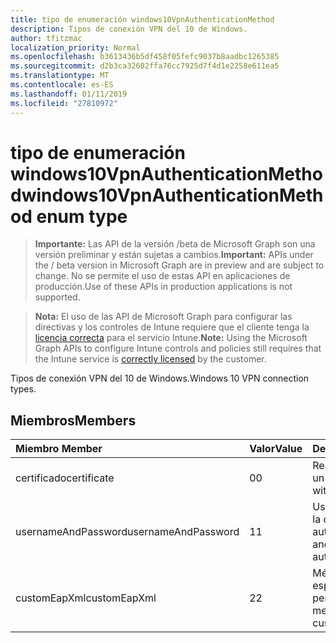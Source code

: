 ```yaml
---
title: tipo de enumeración windows10VpnAuthenticationMethod
description: Tipos de conexión VPN del 10 de Windows.
author: tfitzmac
localization_priority: Normal
ms.openlocfilehash: b3613436b5df458f05fefc9037b8aadbc1265385
ms.sourcegitcommit: d2b3ca32602ffa76cc7925d7f4d1e2258e611ea5
ms.translationtype: MT
ms.contentlocale: es-ES
ms.lasthandoff: 01/11/2019
ms.locfileid: "27810972"
---
```

# <a name="windows10vpnauthenticationmethod-enum-type"></a><span data-ttu-id="84747-103">tipo de enumeración windows10VpnAuthenticationMethod</span><span class="sxs-lookup"><span data-stu-id="84747-103">windows10VpnAuthenticationMethod enum type</span></span>

> <span data-ttu-id="84747-104">**Importante:** Las API de la versión /beta de Microsoft Graph son una versión preliminar y están sujetas a cambios.</span><span class="sxs-lookup"><span data-stu-id="84747-104">**Important:** APIs under the / beta version in Microsoft Graph are in preview and are subject to change.</span></span> <span data-ttu-id="84747-105">No se permite el uso de estas API en aplicaciones de producción.</span><span class="sxs-lookup"><span data-stu-id="84747-105">Use of these APIs in production applications is not supported.</span></span>

> <span data-ttu-id="84747-106">**Nota:** El uso de las API de Microsoft Graph para configurar las directivas y los controles de Intune requiere que el cliente tenga la [licencia correcta](https://go.microsoft.com/fwlink/?linkid=839381) para el servicio Intune.</span><span class="sxs-lookup"><span data-stu-id="84747-106">**Note:** Using the Microsoft Graph APIs to configure Intune controls and policies still requires that the Intune service is [correctly licensed](https://go.microsoft.com/fwlink/?linkid=839381) by the customer.</span></span>

<span data-ttu-id="84747-107">Tipos de conexión VPN del 10 de Windows.</span><span class="sxs-lookup"><span data-stu-id="84747-107">Windows 10 VPN connection types.</span></span>
## <a name="members"></a><span data-ttu-id="84747-108">Miembros</span><span class="sxs-lookup"><span data-stu-id="84747-108">Members</span></span>
|<span data-ttu-id="84747-109">Miembro	</span><span class="sxs-lookup"><span data-stu-id="84747-109">Member</span></span>|<span data-ttu-id="84747-110">Valor</span><span class="sxs-lookup"><span data-stu-id="84747-110">Value</span></span>|<span data-ttu-id="84747-111">Description</span><span class="sxs-lookup"><span data-stu-id="84747-111">Description</span></span>|
|:---|:---|:---|
|<span data-ttu-id="84747-112">certificado</span><span class="sxs-lookup"><span data-stu-id="84747-112">certificate</span></span>|<span data-ttu-id="84747-113">0</span><span class="sxs-lookup"><span data-stu-id="84747-113">0</span></span>|<span data-ttu-id="84747-114">Realice la autenticación con un certificado.</span><span class="sxs-lookup"><span data-stu-id="84747-114">Authenticate with a certificate.</span></span>|
|<span data-ttu-id="84747-115">usernameAndPassword</span><span class="sxs-lookup"><span data-stu-id="84747-115">usernameAndPassword</span></span>|<span data-ttu-id="84747-116">1</span><span class="sxs-lookup"><span data-stu-id="84747-116">1</span></span>|<span data-ttu-id="84747-117">Use el nombre de usuario y la contraseña para la autenticación.</span><span class="sxs-lookup"><span data-stu-id="84747-117">Use username and password for authentication.</span></span>|
|<span data-ttu-id="84747-118">customEapXml</span><span class="sxs-lookup"><span data-stu-id="84747-118">customEapXml</span></span>|<span data-ttu-id="84747-119">2</span><span class="sxs-lookup"><span data-stu-id="84747-119">2</span></span>|<span data-ttu-id="84747-120">Método de autenticación se especifica en XML EAP personalizado.</span><span class="sxs-lookup"><span data-stu-id="84747-120">Authentication method is specified in custom EAP XML.</span></span>|





